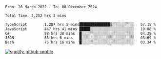 <!--START_SECTION:waka-->

```txt
From: 20 March 2022 - To: 08 December 2024

Total Time: 2,252 hrs 3 mins

TypeScript        1,287 hrs 5 mins██████████████▒░░░░░░░░░░   57.15 %
JavaScript        447 hrs 41 mins █████░░░░░░░░░░░░░░░░░░░░   19.88 %
C#                98 hrs 38 mins  █░░░░░░░░░░░░░░░░░░░░░░░░   04.38 %
JSON              83 hrs 6 mins   █░░░░░░░░░░░░░░░░░░░░░░░░   03.69 %
Bash              75 hrs 16 mins  █░░░░░░░░░░░░░░░░░░░░░░░░   03.34 %
```

<!--END_SECTION:waka-->
[![spotify-github-profile](https://spotify-github-profile.vercel.app/api/view?uid=c00zprrvy9xiloa9qnco3hmng&cover_image=true&theme=novatorem&show_offline=false&background_color=121212&bar_color=53b14f&bar_color_cover=false)](https://spotify-github-profile.vercel.app/api/view?uid=c00zprrvy9xiloa9qnco3hmng&redirect=true)




